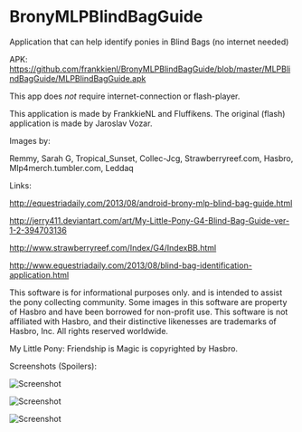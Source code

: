 BronyMLPBlindBagGuide
=====================

Application that can help identify ponies in Blind Bags (no internet needed)

APK: https://github.com/frankkienl/BronyMLPBlindBagGuide/blob/master/MLPBlindBagGuide/MLPBlindBagGuide.apk

This app does *not* require internet-connection or flash-player.

This application is made by FrankkieNL and Fluffikens.
The original (flash) application is made by Jaroslav Vozar.

Images by:

Remmy, Sarah G, Tropical_Sunset, Collec-Jcg, Strawberryreef.com, Hasbro, Mlp4merch.tumbler.com, Leddaq

Links:

http://equestriadaily.com/2013/08/android-brony-mlp-blind-bag-guide.html

http://jerry411.deviantart.com/art/My-Little-Pony-G4-Blind-Bag-Guide-ver-1-2-394703136

http://www.strawberryreef.com/Index/G4/IndexBB.html

http://www.equestriadaily.com/2013/08/blind-bag-identification-application.html


This software is for informational purposes only.
and is intended to assist the pony collecting community.
Some images in this software are property of Hasbro and have been borrowed for non-profit use.
This software is not affiliated with Hasbro,
and their distinctive likenesses are trademarks of Hasbro, Inc. All rights reserved worldwide.

My Little Pony: Friendship is Magic is copyrighted by Hasbro.

Screenshots (Spoilers):

![Screenshot](https://raw.github.com/frankkienl/BronyMLPBlindBagGuide/master/screenshots/device-2013-08-30-115618.png "Screenshot")

![Screenshot](https://raw.github.com/frankkienl/BronyMLPBlindBagGuide/master/screenshots/device-2013-08-30-122616.png "Screenshot")

![Screenshot](https://raw.github.com/frankkienl/BronyMLPBlindBagGuide/master/screenshots/device-2013-08-30-122631.png "Screenshot")
